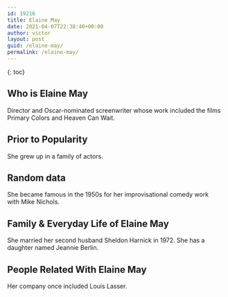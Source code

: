 ```yaml
---
id: 19216
title: Elaine May
date: 2021-04-07T22:38:40+00:00
author: victor
layout: post
guid: /elaine-may/
permalink: /elaine-may/
---
```



{: toc}


## Who is Elaine May



Director and Oscar-nominated screenwriter whose work included the films Primary Colors and Heaven Can Wait.

                
                
                
## Prior to Popularity



She grew up in a family of actors.

                
                
                
## Random data



She became famous in the 1950s for her improvisational comedy work with Mike Nichols.

                
                
                
## Family & Everyday Life of Elaine May



She married her second husband Sheldon Harnick in 1972. She has a daughter named Jeannie Berlin.

                
                
                
## People Related With Elaine May



Her company once included Louis Lasser.

                
              
            
          
          
          